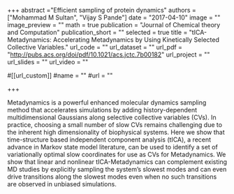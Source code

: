 +++
abstract ="Efficient sampling of protein dynamics"
authors = ["Mohammad M Sultan", "Vijay S Pande"]
date = "2017-04-10"
image = ""
image_preview = ""
math = true
publication = "Journal of Chemical theory and Computation"
publication_short = ""
selected = true
title = "tICA-Metadynamics: Accelerating Metadynamics by Using Kinetically Selected Collective Variables."
url_code = ""
url_dataset = ""
url_pdf = "http://pubs.acs.org/doi/pdf/10.1021/acs.jctc.7b00182"
url_project = ""
url_slides = ""
url_video = ""

#[[url_custom]]
#name = ""
#url = ""

+++

Metadynamics is a powerful enhanced molecular
dynamics sampling method that accelerates simulations by
adding history-dependent multidimensional Gaussians along
selective collective variables (CVs). In practice, choosing a
small number of slow CVs remains challenging due to the
inherent high dimensionality of biophysical systems. Here we
show that time-structure based independent component
analysis (tICA), a recent advance in Markov state model
literature, can be used to identify a set of variationally optimal
slow coordinates for use as CVs for Metadynamics. We show
that linear and nonlinear tICA-Metadynamics can complement existing MD studies by explicitly sampling the system’s slowest
modes and can even drive transitions along the slowest modes even when no such transitions are observed in unbiased
simulations.